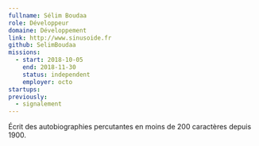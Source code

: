 ```yaml
---
fullname: Sélim Boudaa
role: Développeur
domaine: Développement
link: http://www.sinusoide.fr
github: SelimBoudaa
missions:
  - start: 2018-10-05
    end: 2018-11-30
    status: independent
    employer: octo
startups:
previously:
  - signalement
---
```


Écrit des autobiographies percutantes en moins de 200 caractères depuis 1900.
